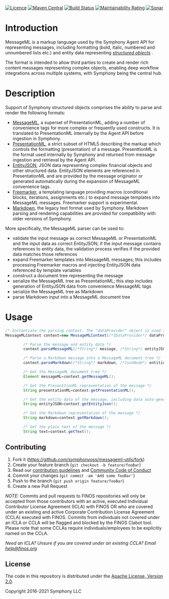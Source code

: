 [![Licence](https://img.shields.io/badge/licence-Apache%20Licence%20%282.0%29-blue.svg)](https://www.apache.org/licenses/LICENSE-2.0)
[![Maven Central](https://img.shields.io/maven-central/v/org.symphonyoss.symphony/messageml.svg)](http://search.maven.org/#search%7Cga%7C1%7Ca%3A%22messageml%22)
[![Build Status](https://github.com/symphonyoss/messageml-utils/workflows/Build/badge.svg)](https://github.com/symphonyoss/messageml-utils/actions)
[![Maintainability Rating](https://sonarcloud.io/api/project_badges/measure?project=symphonyoss_messageml-utils&metric=sqale_rating)](https://sonarcloud.io/dashboard?id=symphonyoss_messageml-utils)
[![Sonar](https://sonarcloud.io/api/project_badges/measure?project=symphonyoss_messageml-utils&metric=coverage)](https://sonarcloud.io/dashboard?id=symphonyoss_messageml-utils)

# Introduction

MessageML is a markup language used by the Symphony Agent API for representing messages, including formatting (bold,
italic, numbered and unnumbered lists etc.)
and entity data representing [_structured
objects_](https://docs.developers.symphony.com/building-bots-on-symphony/messages/overview-of-messageml/entities/structured-objects)
.

The format is intended to allow third parties to create and render rich content messages representing complex objects,
enabling deep workflow integrations across multiple systems, with Symphony being the central hub.

# Description

Support of Symphony structured objects comprises the ability to parse and render the following formats:

* [MessageML](https://docs.developers.symphony.com/building-bots-on-symphony/messages/overview-of-messageml), a superset of PresentationML, adding a number of
  convenience tags for more complex or frequently used constructs. It is translated to PresentationML internally by the
  Agent API before ingestion in Symphony.
* [PresentationML](https://docs.developers.symphony.com/building-bots-on-symphony/messages/overview-of-presentationml), a strict subset of HTML5
  describing the markup which controls the formatting (presentation) of a message. PresenttionML is the format used
  internally by Symphony and returned from message ingestion and retrieval by the Agent API.
* [EntityJSON](https://docs.developers.symphony.com/building-bots-on-symphony/messages/overview-of-messageml/entities), JSON data representing
  complex financial objects and other structured data. EntityJSON elements are referenced in PresentationML and are
  provided by the message originator or generated automatically during the expansion of MessageML convenience tags.
* [Freemarker](http://freemarker.org/), a templating language providing macros (conditional blocks, iterations,
  assignments etc.)
  to expand message templates into MessageML messages. Freemarker support is experimental.
* [Markdown](http://daringfireball.net/projects/markdown/syntax), the legacy text format used by Symphony. Markdown
  parsing and rendering capabilities are provided for compatibility with older versions of Symphony.

More specifically, the MessageML parser can be used to:

* validate the input message as correct MessageML or PresentationML and the input data as correct EntityJSON; if the
  input message contains references to entity data, the validation process verifies if the provided data matches those
  references
* expand Freemarker templates into MessageML messages; this includes processing Freemarker macros and injecting
  EntityJSON data referenced by template variables
* construct a document tree representing the message
* serialize the MessageML tree as PresentationML; this step includes generation of EntityJSON data from convenience
  MessageML tags
* serialize the MessageML tree as Markdown
* parse Markdown input into a MessageML document tree

# Usage

```java
/* Instantiate the parsing context. The "dataProvider" object is used to resolve user mentions and check supplied URLs against a whitelist of supported URI schemes. */
MessageMLContext context=new MessageMLContext(/*IDataProvider*/ dataProvider);

        /* Parse the message and entity data */
        context.parseMessageML(/*String*/ message, /*String*/ entityJSON, /*String*/ version);

        /* Parse a Markdown message into a MessageML document tree */
        context.parseMarkdown(/*String*/ markdown, /*JsonNode*/ entities, /*JsonNode*/ media);

        /* Get the MessageML document tree */
        Element messageML=context.getMessageML();

        /* Get the PresenttionML representation of the message */
        String presentationML=context.getPresentationML();

        /* Get the entity data of the message, including data auto-generated from MessageML convenience tags*/
        String entityJSON=context.getEntityJson();

        /* Get the Markdown representation of the message */
        String markdown=context.getMarkdown();

        /* Get the plain text of the message */
        String text=context.getText();
```

## Contributing

1. Fork it (<https://github.com/symphonyoss/messageml-utils/fork>)
2. Create your feature branch (`git checkout -b feature/fooBar`)
3. Read our [contribution guidelines](.github/CONTRIBUTING.md)
   and [Community Code of Conduct](https://www.finos.org/code-of-conduct)
4. Commit your changes (`git commit -am 'Add some fooBar'`)
5. Push to the branch (`git push origin feature/fooBar`)
6. Create a new Pull Request

_NOTE:_ Commits and pull requests to FINOS repositories will only be accepted from those contributors with an active,
executed Individual Contributor License Agreement (ICLA) with FINOS OR who are covered under an existing and active
Corporate Contribution License Agreement (CCLA) executed with FINOS. Commits from individuals not covered under an ICLA
or CCLA will be flagged and blocked by the FINOS Clabot tool. Please note that some CCLAs require individuals/employees
to be explicitly named on the CCLA.

*Need an ICLA? Unsure if you are covered under an existing CCLA? Email [help@finos.org](mailto:help@finos.org)*

## License

The code in this repository is distributed under
the [Apache License, Version 2.0](http://www.apache.org/licenses/LICENSE-2.0).

Copyright 2016-2021 Symphony LLC
